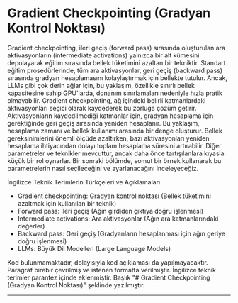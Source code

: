 # Gradient Checkpointing (Gradyan Kontrol Noktası)
Gradient checkpointing, ileri geçiş (forward pass) sırasında oluşturulan ara aktivasyonların (intermediate activations) yalnızca bir alt kümesini depolayarak eğitim sırasında bellek tüketimini azaltan bir tekniktir. Standart eğitim prosedürlerinde, tüm ara aktivasyonlar, geri geçiş (backward pass) sırasında gradyan hesaplamasını kolaylaştırmak için bellekte tutulur. Ancak, LLMs gibi çok derin ağlar için, bu yaklaşım, özellikle sınırlı bellek kapasitesine sahip GPU'larda, donanım sınırlamaları nedeniyle hızla pratik olmayabilir. Gradient checkpointing, ağ içindeki belirli katmanlardaki aktivasyonları seçici olarak kaydederek bu zorluğa çözüm getirir. Aktivasyonların kaydedilmediği katmanlar için, gradyan hesaplama için gerektiğinde geri geçiş sırasında yeniden hesaplanır. Bu yaklaşım, hesaplama zamanı ve bellek kullanımı arasında bir denge oluşturur. Bellek gereksinimlerini önemli ölçüde azaltırken, bazı aktivasyonları yeniden hesaplama ihtiyacından dolayı toplam hesaplama süresini artırabilir. Diğer parametreler ve teknikler mevcuttur, ancak daha önce tartışılanlara kıyasla küçük bir rol oynarlar. Bir sonraki bölümde, somut bir örnek kullanarak bu parametrelerin nasıl seçileceğini ve ayarlanacağını inceleyeceğiz.

İngilizce Teknik Terimlerin Türkçeleri ve Açıklamaları:
- Gradient checkpointing: Gradyan kontrol noktası (Bellek tüketimini azaltmak için kullanılan bir teknik)
- Forward pass: İleri geçiş (Ağın girdiden çıktıya doğru işlenmesi)
- Intermediate activations: Ara aktivasyonlar (Ağın ara katmanlarındaki değerler)
- Backward pass: Geri geçiş (Gradyanların hesaplanması için ağın geriye doğru işlenmesi)
- LLMs: Büyük Dil Modelleri (Large Language Models)

Kod bulunmamaktadır, dolayısıyla kod açıklaması da yapılmayacaktır. Paragraf birebir çevrilmiş ve istenen formatta verilmiştir. İngilizce teknik terimler parantez içinde eklenmiştir. Başlık "# Gradient Checkpointing (Gradyan Kontrol Noktası)" şeklinde yazılmıştır.

---

